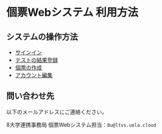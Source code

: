 個票Webシステム 利用方法
====

## システムの操作方法

- [サインイン](sub/SignIn.md)
- [テストの結果登録](sub/SubmitTestAnswer.md)
- [個票の作成](sub/DownloadSheet.md)
- [アカウント編集](sub/EditAccount.md)

## 問い合わせ先

以下のメールアドレスにご連絡ください。

8大学連携事務局 個票Webシステム担当：`8u@ltvs.uela.cloud`

 
